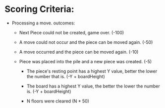 # Scoring Criteria:

- Processing a move. outcomes:

  - Next Piece could not be created, game over. (-100)
  - A move could not occur and the piece can be moved again. (-50)
  - A move occurred and the piece can be moved again. (-10)
  - Piece was placed into the pile and a new piece was created. (-5)

    - The piece's resting point has a highest Y value, better the lower the number that is. (-Y + boardHeight)
    - The board has a highest Y value, the better the lower the number is. (-Y + boardHeight)

    - N floors were cleared (N \* 50)
